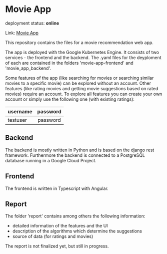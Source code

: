 # Movie App

deployment status: **online**

Link: [Movie App](http://35.246.223.238)

This repository contains the files for a movie recommendation web app.

The app is deployed with the Google Kubernetes Engine. It consists of two services - the frontend and the backend. The .yaml files for the deyploment of each are contained in the folders 'movie-app-frontend' and 'movie_app_backend'.

Some features of the app (like searching for movies or searching similar movies to a specific movie) can be explored without an account. Other features (like rating movies and getting movie suggestions based on rated movies) require an account. To explore all features you can create your own account or simply use the following one (with existing ratings):

| username   |   password    |
|------------|:-------------:|
| testuser   |    password   |

## Backend

The backend is mostly written in Python and is based on the django rest framework. Furthermore the backend is connected to a PostgreSQL database running in a Google Cloud Project.

## Frontend

The frontend is written in Typescript with Angular.

## Report

The folder 'report' contains among others the following information:
 - detailed information of the features and the UI
 - description of the algorithms which determine the suggestions
 - source of data (for ratings and movies)

The report is not finalized yet, but still in progress.
